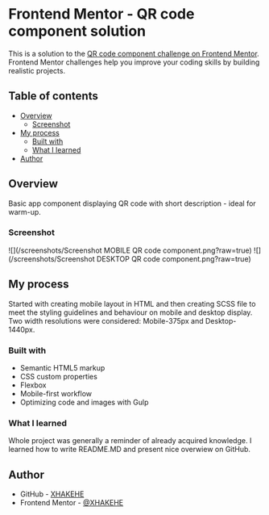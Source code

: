 # Frontend Mentor - QR code component solution

This is a solution to the [QR code component challenge on Frontend Mentor](https://www.frontendmentor.io/challenges/qr-code-component-iux_sIO_H). Frontend Mentor challenges help you improve your coding skills by building realistic projects.

## Table of contents

- [Overview](#overview)
  - [Screenshot](#screenshot)
- [My process](#my-process)
  - [Built with](#built-with)
  - [What I learned](#what-i-learned)
- [Author](#author)

## Overview

Basic app component displaying QR code with short description - ideal for warm-up.

### Screenshot

![](/screenshots/Screenshot MOBILE QR code component.png?raw=true)
![](/screenshots/Screenshot DESKTOP QR code component.png?raw=true)

## My process

Started with creating mobile layout in HTML and then creating SCSS file to meet the styling guidelines and behaviour on mobile and desktop display. Two width resolutions were considered: Mobile-375px and Desktop-1440px.

### Built with

- Semantic HTML5 markup
- CSS custom properties
- Flexbox
- Mobile-first workflow
- Optimizing code and images with Gulp

### What I learned

Whole project was generally a reminder of already acquired knowledge. I learned how to write README.MD and present nice overwiew on GitHub.

## Author

- GitHub - [XHAKEHE](https://github.com/XHAKEHE)
- Frontend Mentor - [@XHAKEHE](https://www.frontendmentor.io/profile/XHAKEHE)

